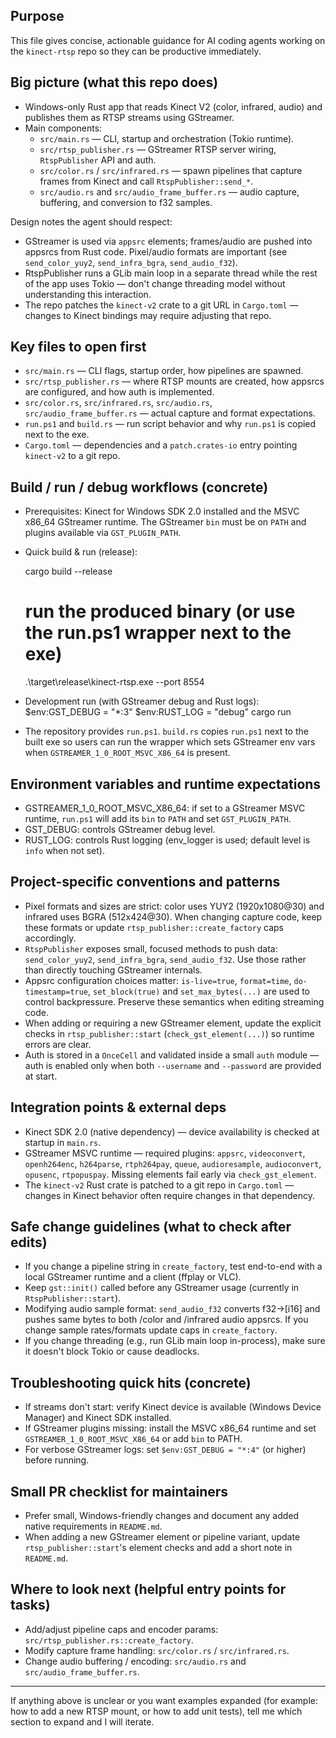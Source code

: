 ## Purpose

This file gives concise, actionable guidance for AI coding agents working on the `kinect-rtsp` repo so they can be productive immediately.

## Big picture (what this repo does)

- Windows-only Rust app that reads Kinect V2 (color, infrared, audio) and publishes them as RTSP streams using GStreamer.
- Main components:
  - `src/main.rs` — CLI, startup and orchestration (Tokio runtime).
  - `src/rtsp_publisher.rs` — GStreamer RTSP server wiring, `RtspPublisher` API and auth.
  - `src/color.rs` / `src/infrared.rs` — spawn pipelines that capture frames from Kinect and call `RtspPublisher::send_*`.
  - `src/audio.rs` and `src/audio_frame_buffer.rs` — audio capture, buffering, and conversion to f32 samples.

Design notes the agent should respect:

- GStreamer is used via `appsrc` elements; frames/audio are pushed into appsrcs from Rust code. Pixel/audio formats are important (see `send_color_yuy2`, `send_infra_bgra`, `send_audio_f32`).
- RtspPublisher runs a GLib main loop in a separate thread while the rest of the app uses Tokio — don't change threading model without understanding this interaction.
- The repo patches the `kinect-v2` crate to a git URL in `Cargo.toml` — changes to Kinect bindings may require adjusting that repo.

## Key files to open first

- `src/main.rs` — CLI flags, startup order, how pipelines are spawned.
- `src/rtsp_publisher.rs` — where RTSP mounts are created, how appsrcs are configured, and how auth is implemented.
- `src/color.rs`, `src/infrared.rs`, `src/audio.rs`, `src/audio_frame_buffer.rs` — actual capture and format expectations.
- `run.ps1` and `build.rs` — run script behavior and why `run.ps1` is copied next to the exe.
- `Cargo.toml` — dependencies and a `patch.crates-io` entry pointing `kinect-v2` to a git repo.

## Build / run / debug workflows (concrete)

- Prerequisites: Kinect for Windows SDK 2.0 installed and the MSVC x86_64 GStreamer runtime. The GStreamer `bin` must be on `PATH` and plugins available via `GST_PLUGIN_PATH`.
- Quick build & run (release):

  cargo build --release

  # run the produced binary (or use the run.ps1 wrapper next to the exe)

  .\target\release\kinect-rtsp.exe --port 8554

- Development run (with GStreamer debug and Rust logs):
  $env:GST_DEBUG = "\*:3"
  $env:RUST_LOG = "debug"
  cargo run

- The repository provides `run.ps1`. `build.rs` copies `run.ps1` next to the built exe so users can run the wrapper which sets GStreamer env vars when `GSTREAMER_1_0_ROOT_MSVC_X86_64` is present.

## Environment variables and runtime expectations

- GSTREAMER_1_0_ROOT_MSVC_X86_64: if set to a GStreamer MSVC runtime, `run.ps1` will add its `bin` to `PATH` and set `GST_PLUGIN_PATH`.
- GST_DEBUG: controls GStreamer debug level.
- RUST_LOG: controls Rust logging (env_logger is used; default level is `info` when not set).

## Project-specific conventions and patterns

- Pixel formats and sizes are strict: color uses YUY2 (1920x1080@30) and infrared uses BGRA (512x424@30). When changing capture code, keep these formats or update `rtsp_publisher::create_factory` caps accordingly.
- `RtspPublisher` exposes small, focused methods to push data: `send_color_yuy2`, `send_infra_bgra`, `send_audio_f32`. Use those rather than directly touching GStreamer internals.
- Appsrc configuration choices matter: `is-live=true`, `format=time`, `do-timestamp=true`, `set_block(true)` and `set_max_bytes(...)` are used to control backpressure. Preserve these semantics when editing streaming code.
- When adding or requiring a new GStreamer element, update the explicit checks in `rtsp_publisher::start` (`check_gst_element(...)`) so runtime errors are clear.
- Auth is stored in a `OnceCell` and validated inside a small `auth` module — auth is enabled only when both `--username` and `--password` are provided at start.

## Integration points & external deps

- Kinect SDK 2.0 (native dependency) — device availability is checked at startup in `main.rs`.
- GStreamer MSVC runtime — required plugins: `appsrc`, `videoconvert`, `openh264enc`, `h264parse`, `rtph264pay`, `queue`, `audioresample`, `audioconvert`, `opusenc`, `rtpopuspay`. Missing elements fail early via `check_gst_element`.
- The `kinect-v2` Rust crate is patched to a git repo in `Cargo.toml` — changes in Kinect behavior often require changes in that dependency.

## Safe change guidelines (what to check after edits)

- If you change a pipeline string in `create_factory`, test end-to-end with a local GStreamer runtime and a client (ffplay or VLC).
- Keep `gst::init()` called before any GStreamer usage (currently in `RtspPublisher::start`).
- Modifying audio sample format: `send_audio_f32` converts f32->[i16] and pushes same bytes to both /color and /infrared audio appsrcs. If you change sample rates/formats update caps in `create_factory`.
- If you change threading (e.g., run GLib main loop in-process), make sure it doesn't block Tokio or cause deadlocks.

## Troubleshooting quick hits (concrete)

- If streams don't start: verify Kinect device is available (Windows Device Manager) and Kinect SDK installed.
- If GStreamer plugins missing: install the MSVC x86_64 runtime and set `GSTREAMER_1_0_ROOT_MSVC_X86_64` or add `bin` to PATH.
- For verbose GStreamer logs: set `$env:GST_DEBUG = "*:4"` (or higher) before running.

## Small PR checklist for maintainers

- Prefer small, Windows-friendly changes and document any added native requirements in `README.md`.
- When adding a new GStreamer element or pipeline variant, update `rtsp_publisher::start`'s element checks and add a short note in `README.md`.

## Where to look next (helpful entry points for tasks)

- Add/adjust pipeline caps and encoder params: `src/rtsp_publisher.rs::create_factory`.
- Modify capture frame handling: `src/color.rs` / `src/infrared.rs`.
- Change audio buffering / encoding: `src/audio.rs` and `src/audio_frame_buffer.rs`.

---

If anything above is unclear or you want examples expanded (for example: how to add a new RTSP mount, or how to add unit tests), tell me which section to expand and I will iterate.
